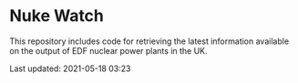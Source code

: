 # Nuke Watch

This repository includes code for retrieving the latest information available on the output of EDF nuclear power plants in the UK.

Last updated: 2021-05-18 03:23